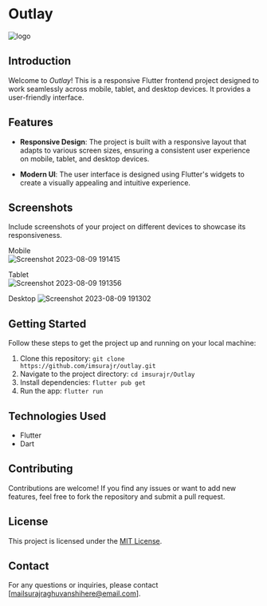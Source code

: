 # Outlay

![logo](https://github.com/Imsurajr/outlay/assets/92632170/a1af1974-bb81-4c0b-8dac-d1e3282ccb9f)


## Introduction

Welcome to *Outlay*! This is a responsive Flutter frontend project designed to work seamlessly across mobile, tablet, and desktop devices. It provides a user-friendly interface.

## Features

- **Responsive Design**: The project is built with a responsive layout that adapts to various screen sizes, ensuring a consistent user experience on mobile, tablet, and desktop devices.

- **Modern UI**: The user interface is designed using Flutter's widgets to create a visually appealing and intuitive experience.

## Screenshots

Include screenshots of your project on different devices to showcase its responsiveness.

Mobile            
![Screenshot 2023-08-09 191415](https://github.com/Imsurajr/outlay/assets/92632170/1bc9b1dd-9744-4baa-a5b8-6182b5afe6d9)

Tablet           
![Screenshot 2023-08-09 191356](https://github.com/Imsurajr/outlay/assets/92632170/930889d1-fab7-4fa6-9b09-dfc184f2a6f3)

Desktop
![Screenshot 2023-08-09 191302](https://github.com/Imsurajr/outlay/assets/92632170/eb557901-d167-42a3-90c7-d542d86a41ae)


## Getting Started

Follow these steps to get the project up and running on your local machine:

1. Clone this repository: `git clone https://github.com/imsurajr/outlay.git`
2. Navigate to the project directory: `cd imsurajr/Outlay`
3. Install dependencies: `flutter pub get`
4. Run the app: `flutter run`

## Technologies Used

- Flutter
- Dart

## Contributing

Contributions are welcome! If you find any issues or want to add new features, feel free to fork the repository and submit a pull request.

## License

This project is licensed under the [MIT License](LICENSE).

## Contact

For any questions or inquiries, please contact [mailsurajraghuvanshihere@email.com].

